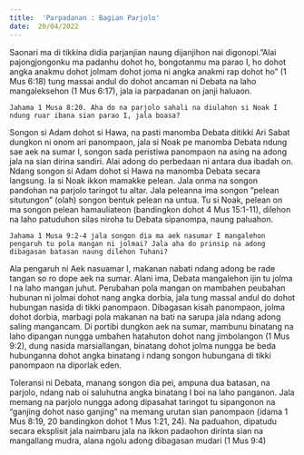 ```yaml
---
title:  'Parpadanan : Bagian Parjolo'
date:  20/04/2022
---
```


Saonari ma di tikkina didia parjanjian naung dijanjihon nai digonopi.”Alai pajongjongonku ma padanhu dohot ho, bongotanmu ma parao I, ho dohot angka anakmu dohot jolmam dohot joma ni angka anakmi rap dohot ho” (1 Mus 6:18) tung massai andul do dohot ancaman ni Debata na laho mangaleksehon (1 Mus 6:17), jala ia parpadanan on janji haluaon.

`Jahama 1 Musa 8:20. Aha do na parjolo sahali na diulahon si Noak I ndung ruar ibana sian parao I, jala boasa?`

Songon si Adam dohot si Hawa, na pasti manomba Debata ditikki Ari Sabat dungkon ni onom ari panompaon, jala si Noak pe manomba Debata ndung sae aek na sumar I, songon sada peristiwa panompaon na asing na adong jala na sian dirina sandiri. Alai adong do perbedaan ni antara dua ibadah on. Ndang songon si Adam dohot si Hawa na manomba Debata secara langsung. Ia si Noak ikkon mamakke pelean. Jala onma na songon pandohan na parjolo taringot tu altar. Jala peleanna ima songon “pelean situtungon” (olah) songon bentuk pelean na untua. Tu si Noak, pelean on ma songon pelean hamauliateon (bandingkon dohot 4 Mus 15:1-11), dilehon na laho patuduhon silas niroha tu Debata sipanompa, naung paluahon.

`Jahama 1 Musa 9:2-4 jala songon dia ma aek nasumar I mangalehon pengaruh tu pola mangan ni jolmai? Jala aha do prinsip na adong dibagasan batasan naung dilehon Tuhani?`

Ala pengaruh ni Aek nasuamar I, makanan nabati ndang adong be rade tangan so ro dope aek na sumar. Alani ima, Debata mangalehon ijin tu jolma I na laho mangan juhut. Perubahan pola mangan on mambahen peubahan hubunan ni jolmai dohot nang angka dorbia, jala tung massal andul do dohot hubungan nasida di tikki panompaon. Dibagasan kisah panompaon, jolma dohot dorbia, marbagi pola makanan na bati na sarupa jala ndang adong saling mangancam. Di portibi dungkon aek na sumar, mambunu binatang na laho dipangan nungga umbahen hatahuton dohot nang jimbolangon (1 Mus 9:2), dung nasida marsiallangan, binatang dohot jolma nungga be beda hubunganna dohot angka binatang i ndang songon hubungana di tikki panompaon na diporlak eden.

Toleransi ni Debata, manang songon dia pei, ampuna dua batasan, na parjolo, ndang nab oi saluhutna angka binatang I boi na laho panganon. Jala memang na parjolo nungga adong dipasahat taringot tu sipangonon na “ganjing dohot naso ganjing” na memang urutan sian panompaon (idama 1 Mus 8:19, 20 bandingkon dohot 1 Mus 1:21, 24). Na paduahon, dipatudu secara eksplisit jala naimbaru jala na ikkon padaohon dirinta sian na mangallang mudra, alana ngolu adong dibagasan mudari (1 Mus 9:4)